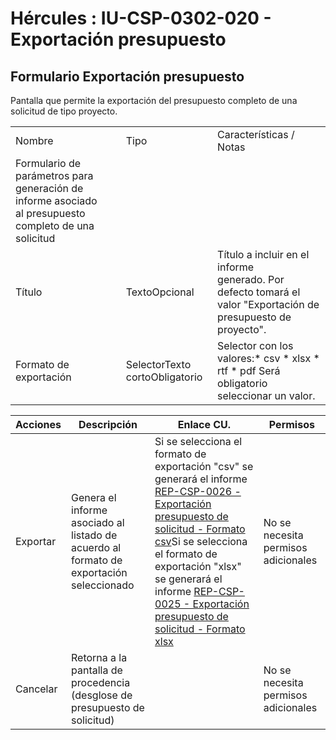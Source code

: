 # Hércules : IU\-CSP\-0302\-020 \- Exportación presupuesto



## Formulario Exportación presupuesto

Pantalla que permite la exportación del presupuesto completo de una solicitud de tipo proyecto.



|  | | | |
| --- | --- | --- | --- |
| Nombre | | Tipo | Características / Notas |
| Formulario de parámetros para generación de informe asociado al presupuesto completo de una solicitud | | | |
| Título | | TextoOpcional | Título a incluir en el informe generado. Por defecto tomará el valor "Exportación de presupuesto de proyecto". |
| Formato de exportación | | SelectorTexto cortoObligatorio | Selector con los valores:* csv * xlsx * rtf * pdf  Será obligatorio seleccionar un valor. |



| Acciones | Descripción | Enlace CU. | Permisos |
| --- | --- | --- | --- |
| Exportar | Genera el informe asociado al listado de acuerdo al formato de exportación seleccionado | Si se selecciona el formato de exportación "csv" se generará el informe [REP\-CSP\-0026 \- Exportación presupuesto de solicitud \- Formato csv](/hercules/sgi-sistema-de-gestion-de-investigacion/requisitos-y-analisis-funcional/analisis-funcional-sgi-hercules/gen-aspectos-generales/int-requisitos-de-integracion/req-int-0150-sgrep-integracion-con-sistema-de-generacion-de-reportes/csp-informes-predefinidos/rep-csp-0026-exportacion-presupuesto-de-solicitud-formato-csv.md "/hercules/sgi-sistema-de-gestion-de-investigacion/requisitos-y-analisis-funcional/analisis-funcional-sgi-hercules/gen-aspectos-generales/int-requisitos-de-integracion/req-int-0150-sgrep-integracion-con-sistema-de-generacion-de-reportes/csp-informes-predefinidos/rep-csp-0026-exportacion-presupuesto-de-solicitud-formato-csv.md")Si se selecciona el formato de exportación "xlsx" se generará el informe [REP\-CSP\-0025 \- Exportación presupuesto de solicitud \- Formato xlsx](/hercules/sgi-sistema-de-gestion-de-investigacion/requisitos-y-analisis-funcional/analisis-funcional-sgi-hercules/gen-aspectos-generales/int-requisitos-de-integracion/req-int-0150-sgrep-integracion-con-sistema-de-generacion-de-reportes/csp-informes-predefinidos/rep-csp-0025-exportacion-presupuesto-de-solicitud-formato-xlsx.md "/hercules/sgi-sistema-de-gestion-de-investigacion/requisitos-y-analisis-funcional/analisis-funcional-sgi-hercules/gen-aspectos-generales/int-requisitos-de-integracion/req-int-0150-sgrep-integracion-con-sistema-de-generacion-de-reportes/csp-informes-predefinidos/rep-csp-0025-exportacion-presupuesto-de-solicitud-formato-xlsx.md") | No se necesita permisos adicionales |
| Cancelar | Retorna a la pantalla de procedencia (desglose de presupuesto de solicitud) |  | No se necesita permisos adicionales |




